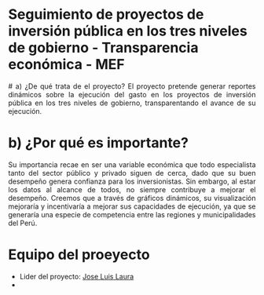 # **Seguimiento de proyectos de inversión pública en los tres niveles de gobierno - Transparencia económica - MEF**
<div style="text-align: justify"> 
# a) ¿De qué trata de el proyecto?
El proyecto pretende generar reportes dinámicos sobre la ejecución del gasto en los proyectos de inversión pública en los tres niveles de gobierno, transparentando el avance de su ejecución.

# b) ¿Por qué es importante?

Su importancia recae en ser una variable económica que todo especialista tanto del sector público y privado siguen de cerca, dado que su buen desempeño genera confianza para los inversionistas. Sin embargo, al estar los datos al alcance de todos, no siempre contribuye a mejorar el desempeño. Creemos que a través de gráficos dinámicos, su visualización mejoraría y incentivaría a mejorar sus capacidades de ejecución, ya que se generaría una especie de competencia entre las regiones y municipalidades del Perú.

</div>

# **Equipo del proeyecto**

- Lider del proyecto: [Jose Luis Laura](https://github.com/JoseLuisLP)
- 